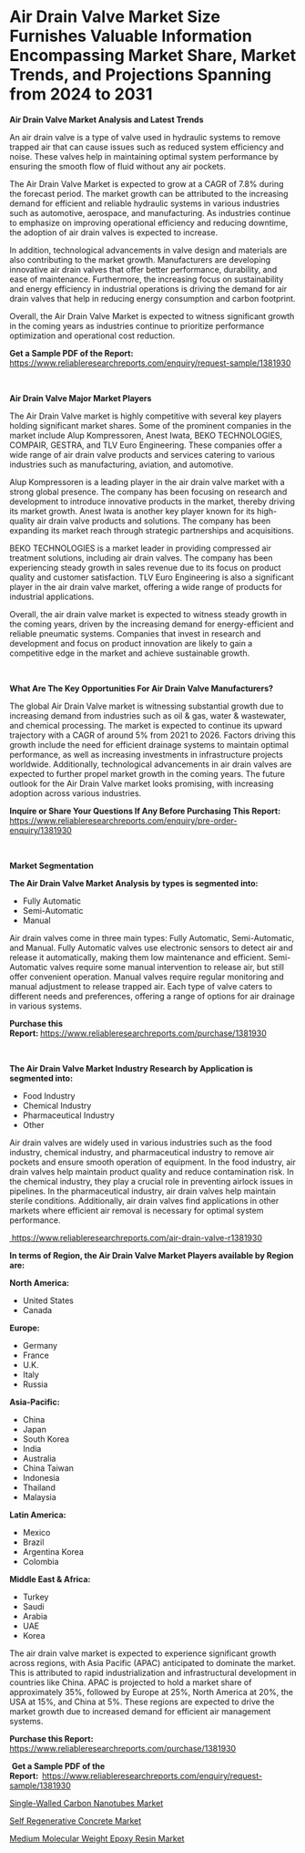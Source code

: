 <p><h1>Air Drain Valve Market Size Furnishes Valuable Information Encompassing Market Share, Market Trends, and Projections Spanning from 2024 to 2031</h1></p><p><strong>Air Drain Valve Market Analysis and Latest Trends</strong></p>
<p><p>An air drain valve is a type of valve used in hydraulic systems to remove trapped air that can cause issues such as reduced system efficiency and noise. These valves help in maintaining optimal system performance by ensuring the smooth flow of fluid without any air pockets.</p><p>The Air Drain Valve Market is expected to grow at a CAGR of 7.8% during the forecast period. The market growth can be attributed to the increasing demand for efficient and reliable hydraulic systems in various industries such as automotive, aerospace, and manufacturing. As industries continue to emphasize on improving operational efficiency and reducing downtime, the adoption of air drain valves is expected to increase.</p><p>In addition, technological advancements in valve design and materials are also contributing to the market growth. Manufacturers are developing innovative air drain valves that offer better performance, durability, and ease of maintenance. Furthermore, the increasing focus on sustainability and energy efficiency in industrial operations is driving the demand for air drain valves that help in reducing energy consumption and carbon footprint.</p><p>Overall, the Air Drain Valve Market is expected to witness significant growth in the coming years as industries continue to prioritize performance optimization and operational cost reduction.</p></p>
<p><strong>Get a Sample PDF of the Report:&nbsp;</strong> <a href="https://www.reliableresearchreports.com/enquiry/request-sample/1381930">https://www.reliableresearchreports.com/enquiry/request-sample/1381930</a></p>
<p>&nbsp;</p>
<p><strong>Air Drain Valve Major Market Players</strong></p>
<p><p>The Air Drain Valve market is highly competitive with several key players holding significant market shares. Some of the prominent companies in the market include Alup Kompressoren, Anest Iwata, BEKO TECHNOLOGIES, COMPAIR, GESTRA, and TLV Euro Engineering. These companies offer a wide range of air drain valve products and services catering to various industries such as manufacturing, aviation, and automotive.</p><p>Alup Kompressoren is a leading player in the air drain valve market with a strong global presence. The company has been focusing on research and development to introduce innovative products in the market, thereby driving its market growth. Anest Iwata is another key player known for its high-quality air drain valve products and solutions. The company has been expanding its market reach through strategic partnerships and acquisitions.</p><p>BEKO TECHNOLOGIES is a market leader in providing compressed air treatment solutions, including air drain valves. The company has been experiencing steady growth in sales revenue due to its focus on product quality and customer satisfaction. TLV Euro Engineering is also a significant player in the air drain valve market, offering a wide range of products for industrial applications.</p><p>Overall, the air drain valve market is expected to witness steady growth in the coming years, driven by the increasing demand for energy-efficient and reliable pneumatic systems. Companies that invest in research and development and focus on product innovation are likely to gain a competitive edge in the market and achieve sustainable growth.</p></p>
<p>&nbsp;</p>
<p><strong>What Are The Key Opportunities For Air Drain Valve Manufacturers?</strong></p>
<p><p>The global Air Drain Valve market is witnessing substantial growth due to increasing demand from industries such as oil & gas, water & wastewater, and chemical processing. The market is expected to continue its upward trajectory with a CAGR of around 5% from 2021 to 2026. Factors driving this growth include the need for efficient drainage systems to maintain optimal performance, as well as increasing investments in infrastructure projects worldwide. Additionally, technological advancements in air drain valves are expected to further propel market growth in the coming years. The future outlook for the Air Drain Valve market looks promising, with increasing adoption across various industries.</p></p>
<p><strong>Inquire or Share Your Questions If Any Before Purchasing This Report:</strong> <a href="https://www.reliableresearchreports.com/enquiry/pre-order-enquiry/1381930">https://www.reliableresearchreports.com/enquiry/pre-order-enquiry/1381930</a></p>
<p>&nbsp;</p>
<p><strong>Market Segmentation</strong></p>
<p><strong>The Air Drain Valve Market Analysis by types is segmented into:</strong></p>
<p><ul><li>Fully Automatic</li><li>Semi-Automatic</li><li>Manual</li></ul></p>
<p><p>Air drain valves come in three main types: Fully Automatic, Semi-Automatic, and Manual. Fully Automatic valves use electronic sensors to detect air and release it automatically, making them low maintenance and efficient. Semi-Automatic valves require some manual intervention to release air, but still offer convenient operation. Manual valves require regular monitoring and manual adjustment to release trapped air. Each type of valve caters to different needs and preferences, offering a range of options for air drainage in various systems.</p></p>
<p><strong>Purchase this Report:&nbsp;</strong><a href="https://www.reliableresearchreports.com/purchase/1381930">https://www.reliableresearchreports.com/purchase/1381930</a></p>
<p>&nbsp;</p>
<p><strong>The Air Drain Valve Market Industry Research by Application is segmented into:</strong></p>
<p><ul><li>Food Industry</li><li>Chemical Industry</li><li>Pharmaceutical Industry</li><li>Other</li></ul></p>
<p><p>Air drain valves are widely used in various industries such as the food industry, chemical industry, and pharmaceutical industry to remove air pockets and ensure smooth operation of equipment. In the food industry, air drain valves help maintain product quality and reduce contamination risk. In the chemical industry, they play a crucial role in preventing airlock issues in pipelines. In the pharmaceutical industry, air drain valves help maintain sterile conditions. Additionally, air drain valves find applications in other markets where efficient air removal is necessary for optimal system performance.</p></p>
<p><a href="https://www.reliableresearchreports.com/air-drain-valve-r1381930">&nbsp;https://www.reliableresearchreports.com/air-drain-valve-r1381930</a></p>
<p><strong>In terms of Region, the Air Drain Valve Market Players available by Region are:</strong></p>
<p>
    <p> <strong> North America: </strong>
        <ul>
            <li>United States</li>
            <li>Canada</li>
        </ul>
        </p> 
    <p> <strong> Europe: </strong>
        <ul>
            <li>Germany</li>
            <li>France</li>
            <li>U.K.</li>
            <li>Italy</li>
            <li>Russia</li>
        </ul>
        </p> 
    <p> <strong> Asia-Pacific: </strong>
        <ul>
            <li>China</li>
            <li>Japan</li>
            <li>South Korea</li>
            <li>India</li>
            <li>Australia</li>
            <li>China Taiwan</li>
            <li>Indonesia</li>
            <li>Thailand</li>
            <li>Malaysia</li>
        </ul>
        </p> 
    <p> <strong> Latin America: </strong>
        <ul>
            <li>Mexico</li>
            <li>Brazil</li>
            <li>Argentina Korea</li>
            <li>Colombia</li>
        </ul>
        </p> 
    <p> <strong> Middle East & Africa: </strong>
        <ul>
            <li>Turkey</li>
            <li>Saudi</li>
            <li>Arabia</li>
            <li>UAE</li>
            <li>Korea</li>
        </ul>
    </p>
    </p>
<p><p>The air drain valve market is expected to experience significant growth across regions, with Asia Pacific (APAC) anticipated to dominate the market. This is attributed to rapid industrialization and infrastructural development in countries like China. APAC is projected to hold a market share of approximately 35%, followed by Europe at 25%, North America at 20%, the USA at 15%, and China at 5%. These regions are expected to drive the market growth due to increased demand for efficient air management systems.</p></p>
<p><strong>Purchase this Report: </strong><a href="https://www.reliableresearchreports.com/purchase/1381930">https://www.reliableresearchreports.com/purchase/1381930</a></p>
<p>&nbsp;<strong>Get a Sample PDF of the Report:&nbsp;&nbsp;</strong><a href="https://www.reliableresearchreports.com/enquiry/request-sample/1381930">https://www.reliableresearchreports.com/enquiry/request-sample/1381930</a></p>
<p><strong></strong></p>
<p><p><a href="https://www.linkedin.com/pulse/single-walled-carbon-nanotubes-market-size-growth-segmentation-08phe?trackingId=ahRwMkaqNVLo71ImsaEbHQ%3D%3D">Single-Walled Carbon Nanotubes Market</a></p><p><a href="https://www.linkedin.com/pulse/self-regenerative-concrete-market-size-examines-its-scope-fxuie?trackingId=yAbZ%2Bi7OAF8REKDoE%2B7n5Q%3D%3D">Self Regenerative Concrete Market</a></p><p><a href="https://www.linkedin.com/pulse/medium-molecular-weight-epoxy-resin-market-challenges-ipz4e?trackingId=r988RvhvD9orV8pe8cSPBQ%3D%3D">Medium Molecular Weight Epoxy Resin Market</a></p></p>